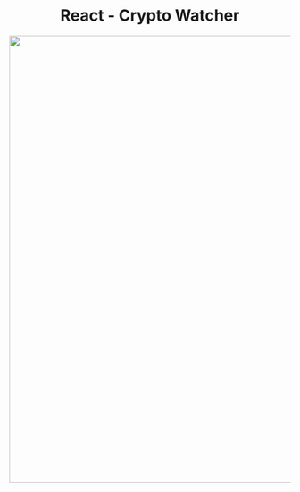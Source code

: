 <h1 align="center">
   React - Crypto Watcher
</h1>

<p align="center">
  <img src="https://github.com/ozkannbuyuk/react-exercises/assets/111967202/27a4241a-9608-4a07-ab2d-33c86285e3d4" width="800" />
</p>
